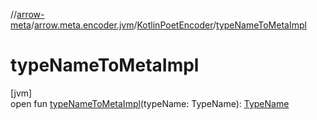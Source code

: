 //[arrow-meta](../../../index.md)/[arrow.meta.encoder.jvm](../index.md)/[KotlinPoetEncoder](index.md)/[typeNameToMetaImpl](type-name-to-meta-impl.md)

# typeNameToMetaImpl

[jvm]\
open fun [typeNameToMetaImpl](type-name-to-meta-impl.md)(typeName: TypeName): [TypeName](../../arrow.meta.ast/-type-name/index.md)
